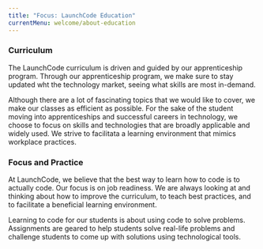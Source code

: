 ```yaml
---
title: "Focus: LaunchCode Education"
currentMenu: welcome/about-education
---
```


### Curriculum

The LaunchCode curriculum is driven and guided by our apprenticeship program.  Through our apprenticeship program, we make sure to stay updated wht the technology market, seeing what skills are most in-demand.  

Although there are a lot of fascinating topics that we would like to cover, we make our classes as efficient as possible. For the sake of the student moving into apprenticeships and successful careers in technology, we choose to focus on skills and technologies that are broadly applicable and widely used.  We strive to facilitata a learning environment that mimics workplace practices.

### Focus and Practice

At LaunchCode, we believe that the best way to learn how to code is to actually code.  Our focus is on job readiness.  We are always looking at and thinking about how to improve the curriculum, to teach best practices, and to facilitate a beneficial learning environment.  

Learning to code for our students is about using code to solve problems.  Assignments are geared to help students solve real-life problems and challenge students to come up with solutions using technological tools.
